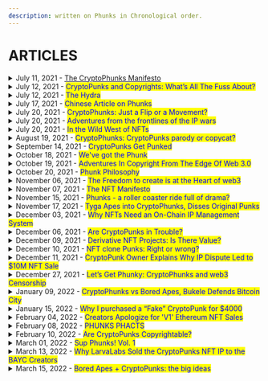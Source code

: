 ```yaml
---
description: written on Phunks in Chronological order.
---
```


# ARTICLES



<details>

<summary>July 11, 2021 - <a href="https://phunks.medium.com/the-cryptophunks-manifesto-785c7348e558">The CryptoPhunks Manifesto</a></summary>

[https://phunks.medium.com/the-cryptophunks-manifesto-785c7348e558](https://phunks.medium.com/the-cryptophunks-manifesto-785c7348e558)

</details>

<details>

<summary>July 12, 2021 - <mark style="color:blue;">CryptoPunks and Copyrights: What’s All The Fuss About?</mark></summary>

[https://www.theouterrealm.io/blog/cryptopunks-copyrights](https://www.theouterrealm.io/blog/cryptopunks-copyrights)

</details>

<details>

<summary>July 12, 2021 - <mark style="color:blue;">The Hydra</mark></summary>

[https://newday.substack.com/p/hydra?r=ot32x\&s=r](https://newday.substack.com/p/hydra?r=ot32x\&s=r)

</details>

<details>

<summary>July 17, 2021 - <mark style="color:blue;">Chinese Article on Phunks</mark> </summary>

[https://medium.com/all-things-fansi/%E6%B2%92%E6%9C%89%E5%81%87%E8%B2%A8%E7%9A%84%E4%B8%96%E7%95%8C-%E9%82%84%E9%9C%80%E8%A6%81%E7%89%88%E6%AC%8A%E5%97%8E-36fe76f53a13](https://medium.com/all-things-fansi/%E6%B2%92%E6%9C%89%E5%81%87%E8%B2%A8%E7%9A%84%E4%B8%96%E7%95%8C-%E9%82%84%E9%9C%80%E8%A6%81%E7%89%88%E6%AC%8A%E5%97%8E-36fe76f53a13)

</details>

<details>

<summary>July 20, 2021 - <mark style="color:blue;">CryptoPhunks: Just a Flip or a Movement?</mark></summary>

[https://hackernoon.com/cryptophunks-just-a-flip-or-a-movement-4p2o372t](https://hackernoon.com/cryptophunks-just-a-flip-or-a-movement-4p2o372t)

</details>

<details>

<summary>July 20, 2021 - <mark style="color:blue;">Adventures from the frontlines of the IP wars</mark></summary>

[http://blog.seanbonner.com/tag/cryptophunks](http://blog.seanbonner.com/tag/cryptophunks)

</details>

<details>

<summary>July 20, 2021 - <mark style="color:blue;">In the Wild West of NFTs</mark></summary>

[https://news.artnet.com/news-pro/kenny-schachter-july-nft-opus-1990514](https://news.artnet.com/news-pro/kenny-schachter-july-nft-opus-1990514)

</details>

<details>

<summary>August 19, 2021 - <mark style="color:blue;">CryptoPhunks: CryptoPunks parody or copycat?</mark></summary>

[https://editorial.superrare.com/2021/08/19/cryptophunks-cryptopunks-parody-or-copycat/](https://editorial.superrare.com/2021/08/19/cryptophunks-cryptopunks-parody-or-copycat/)

</details>

<details>

<summary>September 14, 2021 - <mark style="color:blue;">CryptoPunks Get Punked</mark></summary>

[https://www.coindesk.com/markets/2021/07/06/cryptopunks-get-punked/](https://www.coindesk.com/markets/2021/07/06/cryptopunks-get-punked/)

</details>

<details>

<summary>October 18, 2021 - <mark style="color:blue;">We've got the Phunk</mark></summary>

[https://cryptopunk4052.medium.com/weve-got-the-phunk-2863d8e8510d](https://cryptopunk4052.medium.com/weve-got-the-phunk-2863d8e8510d)

</details>

<details>

<summary>October 19, 2021 - <mark style="color:blue;">Adventures In Copyright From The Edge Of Web 3.0</mark></summary>

[https://www.hillhouse.com.au/blog/craig-hong/adventures-in-copyright-from-the-edge-of-web-3-0](https://www.hillhouse.com.au/blog/craig-hong/adventures-in-copyright-from-the-edge-of-web-3-0)

</details>

<details>

<summary>October 20, 2021 - <mark style="color:blue;">Phunk Philosophy</mark></summary>

[https://erikudahl.com/2021/10/20/phunk-philosophy/](https://erikudahl.com/2021/10/20/phunk-philosophy/)

</details>

<details>

<summary>November 06, 2021 - <mark style="color:blue;">The Freedom to create is at the Heart of web3</mark></summary>

[https://pizzaparty.substack.com/p/the-freedom-to-create-is-at-the-heart?s=r](https://pizzaparty.substack.com/p/the-freedom-to-create-is-at-the-heart?s=r)

</details>

<details>

<summary>November 07, 2021 - <mark style="color:blue;">The NFT Manifesto</mark></summary>



</details>

<details>

<summary>November 15, 2021 - <mark style="color:blue;">Phunks - a roller coaster ride full of drama?</mark></summary>

[https://www.getrevue.co/profile/nftrebels/issues/phunks-a-roller-coaster-ride-full-of-drama-877484](https://www.getrevue.co/profile/nftrebels/issues/phunks-a-roller-coaster-ride-full-of-drama-877484)

</details>

<details>

<summary>November 17, 2021 - <mark style="color:blue;">Tyga Apes into CryptoPhunks, Disses Original Punks</mark></summary>

[https://dappradar.com/blog/tyga-apes-into-cryptophunks-disses-original-punks](https://dappradar.com/blog/tyga-apes-into-cryptophunks-disses-original-punks)

</details>

<details>

<summary>December 03, 2021 - <mark style="color:blue;">Why NFTs Need an On-Chain IP Management System</mark></summary>

[https://cryptonews.com/exclusives/the-liquidity-of-creativity-why-nfts-need-an-on-chain-ip-management-system.htm](https://cryptonews.com/exclusives/the-liquidity-of-creativity-why-nfts-need-an-on-chain-ip-management-system.htm)

</details>

<details>

<summary>December 06, 2021 - <mark style="color:blue;">Are CryptoPunks in Trouble?</mark></summary>

[https://medium.com/nf3media/are-cryptopunks-in-trouble-fd64d72d1767](https://medium.com/nf3media/are-cryptopunks-in-trouble-fd64d72d1767)

</details>

<details>

<summary>December 09, 2021 - <mark style="color:blue;">Derivative NFT Projects: Is There Value?</mark></summary>

[https://www.altcoinbuzz.io/nft/derivative-nft-projects-is-there-value/](https://www.altcoinbuzz.io/nft/derivative-nft-projects-is-there-value/)

</details>

<details>

<summary>December 10, 2021 - <mark style="color:blue;">NFT clone Punks: Right or wrong?</mark></summary>

[https://cointelegraph.com/magazine/2021/12/10/can-someone-explain-to-me-why-nft-clones-are-selling-for-so-much](https://cointelegraph.com/magazine/2021/12/10/can-someone-explain-to-me-why-nft-clones-are-selling-for-so-much)

</details>

<details>

<summary>December 11, 2021 - <mark style="color:blue;">CryptoPunk Owner Explains Why IP Dispute Led to $10M NFT Sale</mark></summary>

[https://decrypt.co/88041/cryptopunks-ip-complaints-punk4156-10m-ethereum-nft-sale](https://decrypt.co/88041/cryptopunks-ip-complaints-punk4156-10m-ethereum-nft-sale)

</details>

<details>

<summary>December 27, 2021 - <mark style="color:blue;">Let’s Get Phunky: CryptoPhunks and web3 Censorship</mark> </summary>

[https://bowtiedisland.com/lets-get-phunky-cryptophunks-and-web3-censorship/](https://bowtiedisland.com/lets-get-phunky-cryptophunks-and-web3-censorship/)

</details>

<details>

<summary>January 09, 2022 - <mark style="color:blue;">CryptoPhunks vs Bored Apes, Bukele Defends Bitcoin City</mark></summary>

[https://decrypt.co/90038/this-week-on-crypto-twitter-cryptophunks-vs-bored-apes-bukele-defends-bitcoin-city](https://decrypt.co/90038/this-week-on-crypto-twitter-cryptophunks-vs-bored-apes-bukele-defends-bitcoin-city)

</details>

<details>

<summary>January 15, 2022 - <mark style="color:blue;">Why I purchased a “Fake” CryptoPunk for $4000</mark></summary>

[https://medium.com/@0xTeji/why-i-purchased-a-fake-cryptopunk-for-4000-24b05c981ee4](https://medium.com/@0xTeji/why-i-purchased-a-fake-cryptopunk-for-4000-24b05c981ee4)

</details>

<details>

<summary>February 04, 2022 - <mark style="color:blue;">Creators Apologize for 'V1' Ethereum NFT Sales</mark></summary>

[https://decrypt.co/92155/cryptopunks-controversy-creators-apologize-v1-ethereum-nft](https://decrypt.co/92155/cryptopunks-controversy-creators-apologize-v1-ethereum-nft)

</details>

<details>

<summary>February 08, 2022 - <mark style="color:blue;">PHUNKS PHACTS</mark></summary>

[https://medium.com/@VeryWilliam3/phunks-phacts-65a6ce94f368](https://medium.com/@VeryWilliam3/phunks-phacts-65a6ce94f368)

</details>

<details>

<summary>February 10, 2022 - <mark style="color:blue;">Are CryptoPunks Copyrightable?</mark></summary>

[https://papers.ssrn.com/sol3/papers.cfm?abstract\_id=4029323](https://papers.ssrn.com/sol3/papers.cfm?abstract\_id=4029323)

</details>

<details>

<summary>March 01, 2022 - <mark style="color:blue;">Sup Phunks! Vol. 1</mark></summary>

[https://eggphunk.medium.com/sup-phunks-vol-1-928db415d8fc](https://eggphunk.medium.com/sup-phunks-vol-1-928db415d8fc)

</details>

<details>

<summary>March 13, 2022 - <mark style="color:blue;">Why LarvaLabs Sold the CryptoPunks NFT IP to the BAYC Creators</mark></summary>

[https://decrypt.co/94973/why-larva-labs-sold-the-cryptopunks-nft-ip-to-the-bored-ape-creators](https://decrypt.co/94973/why-larva-labs-sold-the-cryptopunks-nft-ip-to-the-bored-ape-creators)

</details>

<details>

<summary>March 15, 2022 - <mark style="color:blue;">Bored Apes + CryptoPunks: the big ideas</mark></summary>

[https://metaversal.banklesshq.com/p/bored-apes-cryptopunks-the-big-ideas?s=r](https://metaversal.banklesshq.com/p/bored-apes-cryptopunks-the-big-ideas?s=r)

</details>

